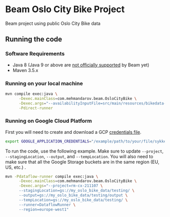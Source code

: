 # Beam Oslo City Bike Project
Beam project using public Oslo City Bike data

## Running the code

### Software Requirements

* Java 8 (Java 9 or above are [not officially supported][2] by Beam yet)
* Maven 3.5.x

### Running on your local machine
```bash
mvn compile exec:java \
      -Dexec.mainClass=com.mehmandarov.beam.OsloCityBike \
      -Dexec.args="--availabilityInputFile=src/main/resources/bikedata-availability-example.txt --stationMetadataInputFile=src/main/resources/bikedata-stations-example.txt --output=bikedatalocal" \
      -Pdirect-runner
```

### Running on Google Cloud Platform

First you will need to create and download a GCP [credentials file][1]. 
```bash
export GOOGLE_APPLICATION_CREDENTIALS="/example/path/to/your/file/sykkeldata-creds.json"
```

To run the code, use the following example. Make sure to update `--project`, `--stagingLocation`, `--output`, and `--tempLocation`. 
You will also need to make sure that all the Google Storage buckets are in the same region (EU, US, etc.) .

```bash
mvn -Pdataflow-runner compile exec:java \
      -Dexec.mainClass=com.mehmandarov.beam.OsloCityBike \
      -Dexec.args="--project=rm-cx-211107 \
      --stagingLocation=gs://my_oslo_bike_data/testing/ \
      --output=gs://my_oslo_bike_data/testing/output \
      --tempLocation=gs://my_oslo_bike_data/testing/ \
      --runner=DataflowRunner \
      --region=europe-west1"
```


[1]:https://cloud.google.com/dataflow/docs/quickstarts/quickstart-java-maven
[2]:https://issues.apache.org/jira/browse/BEAM-2530